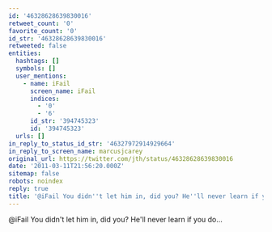 ```yaml
---
id: '46328628639830016'
retweet_count: '0'
favorite_count: '0'
id_str: '46328628639830016'
retweeted: false
entities:
  hashtags: []
  symbols: []
  user_mentions:
    - name: iFail
      screen_name: iFail
      indices:
        - '0'
        - '6'
      id_str: '394745323'
      id: '394745323'
  urls: []
in_reply_to_status_id_str: '46327972914929664'
in_reply_to_screen_name: marcusjcarey
original_url: https://twitter.com/jth/status/46328628639830016
date: '2011-03-11T21:56:20.000Z'
sitemap: false
robots: noindex
reply: true
title: '@iFail You didn''t let him in, did you? He''ll never learn if you do...'
---
```


@iFail You didn't let him in, did you? He'll never learn if you do...